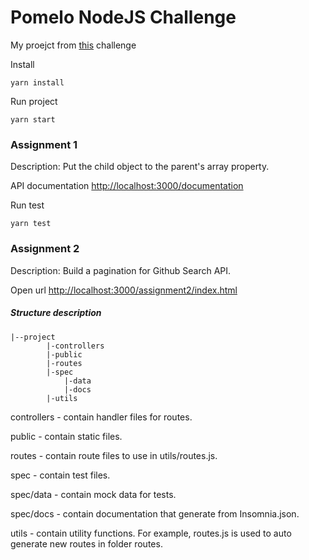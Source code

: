 # Pomelo NodeJS Challenge

My proejct from [this](https://github.com/pomelofashion/challenges/tree/master/challenge-nodejs) challenge

Install
```console
yarn install
```
Run project
```console
yarn start
```

### Assignment 1
Description: Put the child object to the parent's array property.

API documentation [http://localhost:3000/documentation](http://localhost:3000/documentation)

Run test
```console
yarn test
```

### Assignment 2
Description: Build a pagination for Github Search API.

Open url [http://localhost:3000/assignment2/index.html](http://localhost:3000/assignment2/index.html)


##### Structure description

```
|--project
        |-controllers
        |-public
        |-routes
        |-spec
            |-data
            |-docs
        |-utils
```
controllers - contain handler files for routes.

public - contain static files.

routes - contain route files to use in utils/routes.js.

spec - contain test files.

spec/data - contain mock data for tests.

spec/docs - contain documentation that generate from Insomnia.json.

utils - contain utility functions. For example, routes.js is used to auto generate new routes in folder routes.